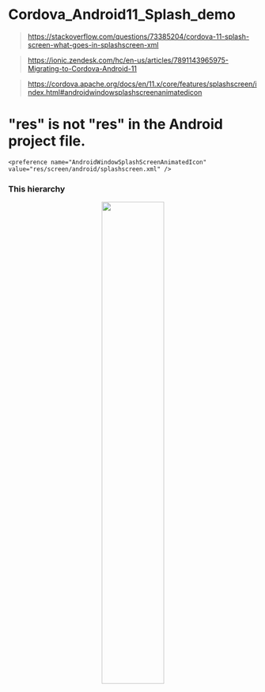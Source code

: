 # Cordova_Android11_Splash_demo

> https://stackoverflow.com/questions/73385204/cordova-11-splash-screen-what-goes-in-splashscreen-xml

> https://ionic.zendesk.com/hc/en-us/articles/7891143965975-Migrating-to-Cordova-Android-11

> https://cordova.apache.org/docs/en/11.x/core/features/splashscreen/index.html#androidwindowsplashscreenanimatedicon

# "res" is not "res" in the Android project file.

    <preference name="AndroidWindowSplashScreenAnimatedIcon" value="res/screen/android/splashscreen.xml" />

### This hierarchy

<center><img border="0" width="50%" height="50%" alt="" src="https://kanamesolutions.ciao.jp/github_img/capture_01012023_112427_up.png"></center>
